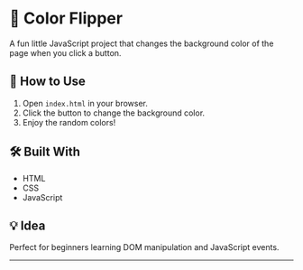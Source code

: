 # 🎨 Color Flipper

A fun little JavaScript project that changes the background color of the page when you click a button.

## 🔧 How to Use

1. Open `index.html` in your browser.
2. Click the button to change the background color.
3. Enjoy the random colors!

## 🛠 Built With

- HTML
- CSS
- JavaScript

## 💡 Idea

Perfect for beginners learning DOM manipulation and JavaScript events.

---
